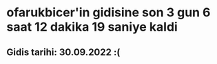# ofarukbicer'in gidisine son 3 gun 6 saat 12 dakika 19 saniye kaldi

## Gidis tarihi: 30.09.2022 :(